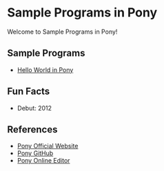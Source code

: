 # Sample Programs in Pony

Welcome to Sample Programs in Pony!

## Sample Programs

- [Hello World in Pony](https://github.com/jrg94/sample-programs/issues/86)

## Fun Facts

- Debut: 2012

## References

- [Pony Official Website](http://www.ponylang.org/)
- [Pony GitHub](https://github.com/ponylang/ponyc)
- [Pony Online Editor](https://playground.ponylang.org/)
